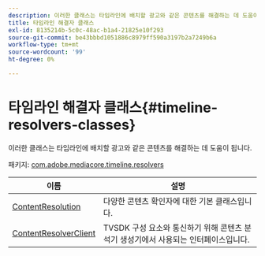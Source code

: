 ```yaml
---
description: 이러한 클래스는 타임라인에 배치할 광고와 같은 콘텐츠를 해결하는 데 도움이 됩니다.
title: 타임라인 해결자 클래스
exl-id: 8135214b-5c0c-48ac-b1a4-21825e10f293
source-git-commit: be43bbbd1051886c8979ff590a3197b2a7249b6a
workflow-type: tm+mt
source-wordcount: '99'
ht-degree: 0%

---
```


# 타임라인 해결자 클래스{#timeline-resolvers-classes}

이러한 클래스는 타임라인에 배치할 광고와 같은 콘텐츠를 해결하는 데 도움이 됩니다.

패키지: [com.adobe.mediacore.timeline.resolvers](https://help.adobe.com/en_US/primetime/api/psdk/asdoc-dhls_1.4/com/adobe/mediacore/timeline/resolvers/package-detail.html)

| 이름 | 설명 |
|---|---|
| [ContentResolution](https://help.adobe.com/en_US/primetime/api/psdk/asdoc-dhls_1.4/com/adobe/mediacore/timeline/resolvers/ContentResolver.html) | 다양한 콘텐츠 확인자에 대한 기본 클래스입니다. |
| [ContentResolverClient](https://help.adobe.com/en_US/primetime/api/psdk/asdoc-dhls_1.4/com/adobe/mediacore/timeline/resolvers/ContentResolverClient.html) | TVSDK 구성 요소와 통신하기 위해 콘텐츠 분석기 생성기에서 사용되는 인터페이스입니다. |
